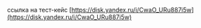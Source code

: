 ссылка на тест-кейс [https://disk.yandex.ru/i/CwaO_URu887i5w](https://disk.yandex.ru/i/CwaO_URu887i5w)
